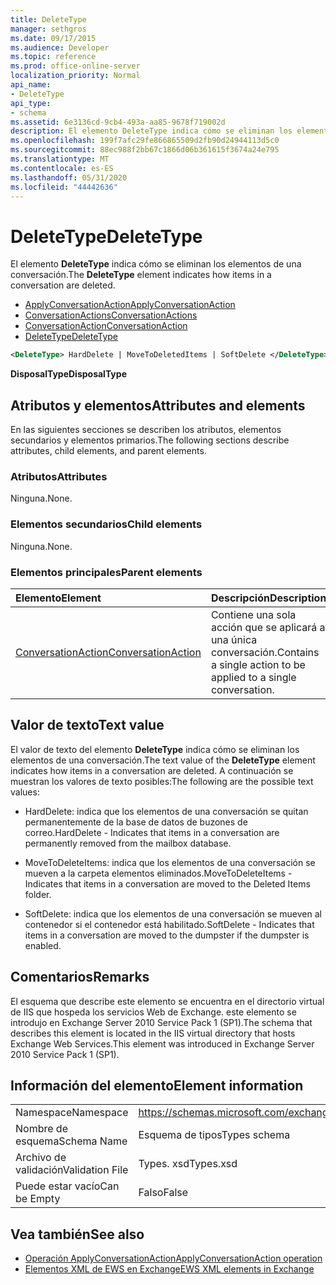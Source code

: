 ```yaml
---
title: DeleteType
manager: sethgros
ms.date: 09/17/2015
ms.audience: Developer
ms.topic: reference
ms.prod: office-online-server
localization_priority: Normal
api_name:
- DeleteType
api_type:
- schema
ms.assetid: 6e3136cd-9cb4-493a-aa85-9678f719002d
description: El elemento DeleteType indica cómo se eliminan los elementos de una conversación.
ms.openlocfilehash: 199f7afc29fe866865509d2fb90d24944113d5c0
ms.sourcegitcommit: 88ec988f2bb67c1866d06b361615f3674a24e795
ms.translationtype: MT
ms.contentlocale: es-ES
ms.lasthandoff: 05/31/2020
ms.locfileid: "44442636"
---
```

# <a name="deletetype"></a><span data-ttu-id="89e2b-103">DeleteType</span><span class="sxs-lookup"><span data-stu-id="89e2b-103">DeleteType</span></span>

<span data-ttu-id="89e2b-104">El elemento **DeleteType** indica cómo se eliminan los elementos de una conversación.</span><span class="sxs-lookup"><span data-stu-id="89e2b-104">The **DeleteType** element indicates how items in a conversation are deleted.</span></span> 
  
- [<span data-ttu-id="89e2b-105">ApplyConversationAction</span><span class="sxs-lookup"><span data-stu-id="89e2b-105">ApplyConversationAction</span></span>](applyconversationaction.md)  
- [<span data-ttu-id="89e2b-106">ConversationActions</span><span class="sxs-lookup"><span data-stu-id="89e2b-106">ConversationActions</span></span>](conversationactions.md)  
- [<span data-ttu-id="89e2b-107">ConversationAction</span><span class="sxs-lookup"><span data-stu-id="89e2b-107">ConversationAction</span></span>](conversationaction.md)  
- [<span data-ttu-id="89e2b-108">DeleteType</span><span class="sxs-lookup"><span data-stu-id="89e2b-108">DeleteType</span></span>](deletetype.md)
  
```XML
<DeleteType> HardDelete | MoveToDeletedItems | SoftDelete </DeleteType>
```

 <span data-ttu-id="89e2b-109">**DisposalType**</span><span class="sxs-lookup"><span data-stu-id="89e2b-109">**DisposalType**</span></span>
## <a name="attributes-and-elements"></a><span data-ttu-id="89e2b-110">Atributos y elementos</span><span class="sxs-lookup"><span data-stu-id="89e2b-110">Attributes and elements</span></span>

<span data-ttu-id="89e2b-111">En las siguientes secciones se describen los atributos, elementos secundarios y elementos primarios.</span><span class="sxs-lookup"><span data-stu-id="89e2b-111">The following sections describe attributes, child elements, and parent elements.</span></span>
  
### <a name="attributes"></a><span data-ttu-id="89e2b-112">Atributos</span><span class="sxs-lookup"><span data-stu-id="89e2b-112">Attributes</span></span>

<span data-ttu-id="89e2b-113">Ninguna.</span><span class="sxs-lookup"><span data-stu-id="89e2b-113">None.</span></span>
  
### <a name="child-elements"></a><span data-ttu-id="89e2b-114">Elementos secundarios</span><span class="sxs-lookup"><span data-stu-id="89e2b-114">Child elements</span></span>

<span data-ttu-id="89e2b-115">Ninguna.</span><span class="sxs-lookup"><span data-stu-id="89e2b-115">None.</span></span>
  
### <a name="parent-elements"></a><span data-ttu-id="89e2b-116">Elementos principales</span><span class="sxs-lookup"><span data-stu-id="89e2b-116">Parent elements</span></span>

|<span data-ttu-id="89e2b-117">**Elemento**</span><span class="sxs-lookup"><span data-stu-id="89e2b-117">**Element**</span></span>|<span data-ttu-id="89e2b-118">**Descripción**</span><span class="sxs-lookup"><span data-stu-id="89e2b-118">**Description**</span></span>|
|:-----|:-----|
|[<span data-ttu-id="89e2b-119">ConversationAction</span><span class="sxs-lookup"><span data-stu-id="89e2b-119">ConversationAction</span></span>](conversationaction.md) <br/> |<span data-ttu-id="89e2b-120">Contiene una sola acción que se aplicará a una única conversación.</span><span class="sxs-lookup"><span data-stu-id="89e2b-120">Contains a single action to be applied to a single conversation.</span></span>  <br/> |
   
## <a name="text-value"></a><span data-ttu-id="89e2b-121">Valor de texto</span><span class="sxs-lookup"><span data-stu-id="89e2b-121">Text value</span></span>

<span data-ttu-id="89e2b-122">El valor de texto del elemento **DeleteType** indica cómo se eliminan los elementos de una conversación.</span><span class="sxs-lookup"><span data-stu-id="89e2b-122">The text value of the **DeleteType** element indicates how items in a conversation are deleted.</span></span> <span data-ttu-id="89e2b-123">A continuación se muestran los valores de texto posibles:</span><span class="sxs-lookup"><span data-stu-id="89e2b-123">The following are the possible text values:</span></span> 
  
- <span data-ttu-id="89e2b-124">HardDelete: indica que los elementos de una conversación se quitan permanentemente de la base de datos de buzones de correo.</span><span class="sxs-lookup"><span data-stu-id="89e2b-124">HardDelete - Indicates that items in a conversation are permanently removed from the mailbox database.</span></span>
    
- <span data-ttu-id="89e2b-125">MoveToDeleteItems: indica que los elementos de una conversación se mueven a la carpeta elementos eliminados.</span><span class="sxs-lookup"><span data-stu-id="89e2b-125">MoveToDeleteItems - Indicates that items in a conversation are moved to the Deleted Items folder.</span></span>
    
- <span data-ttu-id="89e2b-126">SoftDelete: indica que los elementos de una conversación se mueven al contenedor si el contenedor está habilitado.</span><span class="sxs-lookup"><span data-stu-id="89e2b-126">SoftDelete - Indicates that items in a conversation are moved to the dumpster if the dumpster is enabled.</span></span>
    
## <a name="remarks"></a><span data-ttu-id="89e2b-127">Comentarios</span><span class="sxs-lookup"><span data-stu-id="89e2b-127">Remarks</span></span>

<span data-ttu-id="89e2b-128">El esquema que describe este elemento se encuentra en el directorio virtual de IIS que hospeda los servicios Web de Exchange. este elemento se introdujo en Exchange Server 2010 Service Pack 1 (SP1).</span><span class="sxs-lookup"><span data-stu-id="89e2b-128">The schema that describes this element is located in the IIS virtual directory that hosts Exchange Web Services.This element was introduced in Exchange Server 2010 Service Pack 1 (SP1).</span></span>
  
## <a name="element-information"></a><span data-ttu-id="89e2b-129">Información del elemento</span><span class="sxs-lookup"><span data-stu-id="89e2b-129">Element information</span></span>

|||
|:-----|:-----|
|<span data-ttu-id="89e2b-130">Namespace</span><span class="sxs-lookup"><span data-stu-id="89e2b-130">Namespace</span></span>  <br/> |https://schemas.microsoft.com/exchange/services/2006/types  <br/> |
|<span data-ttu-id="89e2b-131">Nombre de esquema</span><span class="sxs-lookup"><span data-stu-id="89e2b-131">Schema Name</span></span>  <br/> |<span data-ttu-id="89e2b-132">Esquema de tipos</span><span class="sxs-lookup"><span data-stu-id="89e2b-132">Types schema</span></span>  <br/> |
|<span data-ttu-id="89e2b-133">Archivo de validación</span><span class="sxs-lookup"><span data-stu-id="89e2b-133">Validation File</span></span>  <br/> |<span data-ttu-id="89e2b-134">Types. xsd</span><span class="sxs-lookup"><span data-stu-id="89e2b-134">Types.xsd</span></span>  <br/> |
|<span data-ttu-id="89e2b-135">Puede estar vacío</span><span class="sxs-lookup"><span data-stu-id="89e2b-135">Can be Empty</span></span>  <br/> |<span data-ttu-id="89e2b-136">Falso</span><span class="sxs-lookup"><span data-stu-id="89e2b-136">False</span></span>  <br/> |
   
## <a name="see-also"></a><span data-ttu-id="89e2b-137">Vea también</span><span class="sxs-lookup"><span data-stu-id="89e2b-137">See also</span></span>

- [<span data-ttu-id="89e2b-138">Operación ApplyConversationAction</span><span class="sxs-lookup"><span data-stu-id="89e2b-138">ApplyConversationAction operation</span></span>](applyconversationaction-operation.md)
- [<span data-ttu-id="89e2b-139">Elementos XML de EWS en Exchange</span><span class="sxs-lookup"><span data-stu-id="89e2b-139">EWS XML elements in Exchange</span></span>](ews-xml-elements-in-exchange.md)

